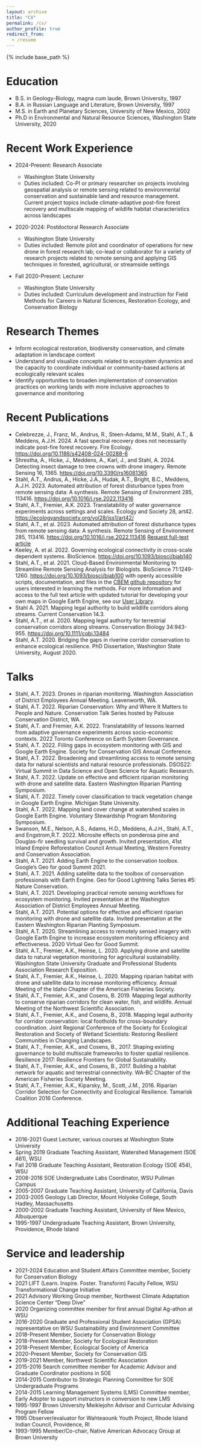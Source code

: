 ```yaml
---
layout: archive
title: "CV"
permalink: /cv/
author_profile: true
redirect_from:
  - /resume
---
```


{% include base_path %}

Education
======
* B.S. in Geology-Biology, magna cum laude, Brown University, 1997
* B.A. in Russian Language and Literature, Brown University, 1997
* M.S. in Earth and Planetary Sciences, University of New Mexico, 2002
* Ph.D in Environmental and Natural Resource Sciences, Washington State University, 2020

Recent Work Experience
======
* 2024-Present: Research Associate
  * Washington State University
  * Duties included: Co-PI or primary researcher on projects involving geospatial analysis or remote sensing related to environmental conservation and sustainable land and resource management. Current project topics include climate-adaptive post-fire forest recovery and multiscale mapping of wildlife habitat characteristics across landscapes 

* 2020-2024: Postdoctoral Research Associate
  * Washington State University
  * Duties included: Remote pilot and coordinator of operations for new drone in forest research lab; co-lead or collaborator for a variety of research projects related to remote sensing and applying GIS techniques in forested, agricultural, or streamside settings

* Fall 2020-Present: Lecturer
  * Washington State University
  * Duties included: Curriculum development and instruction for Field Methods for Careers in Natural Sciences, Restoration Ecology, and Conservation Biology

Research Themes
======
  * Inform ecological restoration, biodiversity conservation, and climate adaptation in landscape context 
  * Understand and visualize concepts related to ecosystem dynamics and the capacity to coordinate individual or community-based actions at ecologically relevant scales  
  * Identify opportunities to broaden implementation of conservation practices on working lands with more inclusive approaches to governance and monitoring



Recent Publications
======
* Celebrezze, J., Franz, M., Andrus, R., Steen-Adams, M.M., Stahl, A.T., & Meddens, A.J.H. 2024. A fast spectral recovery does not necessarily indicate post-fire forest recovery. Fire Ecology. <a href="https://doi.org/10.1186/s42408-024-00288-6">https://doi.org/10.1186/s42408-024-00288-6</a>
* Shrestha, A., Hicke, J., Meddens, A., Karl, J., and Stahl, A. 2024. Detecting insect damage to tree crowns with drone imagery. Remote Sensing 16, 1365. <a href="https://doi.org/10.3390/rs16081365">https://doi.org/10.3390/rs16081365</a>
* Stahl, A.T., Andrus, A., Hicke, J.A., Hudak, A.T., Bright, B.C., Meddens, A.J.H. 2023. Automated attribution of forest disturbance types from remote sensing data: A synthesis. Remote Sensing of Environment 285, 113416. <a href="https://doi.org/10.1016/j.rse.2022.113416">https://doi.org/10.1016/j.rse.2022.113416</a>
* Stahl, A.T., Fremier, A.K. 2023. Translatability of water governance experiments across settings and scales. Ecology and Society 28, art42. <a href="https://ecologyandsociety.org/vol28/iss1/art42/">https://ecologyandsociety.org/vol28/iss1/art42/</a>
* Stahl, A.T., et al. 2023. Automated attribution of forest disturbance types from remote sensing data: A synthesis. Remote Sensing of Environment 285, 113416. https://doi.org/10.1016/j.rse.2022.113416 <a href ="https://www.researchgate.net/publication/366839873_Automated_attribution_of_forest_disturbance_types_from_remote_sensing_data_A_synthesis?_sg%5B0%5D=hsidnPjRw_zf7617qsqC1crHsFBBYDl6KQ24VQswswUvMKtYkTauErhc4C2z48b4RXEumdZ63sjk0X9qQM5JXM3RINqJqm7dF_I0tES5.pbgfU6l0ci3EuN0h3EjlggSZZ6bQWxpzhLk802Aq0wVolo4WaX09uvNcH47u7Nhg3bHBUNr2BZZH9DqGZxa5sw">Request full-text article</a>
* Keeley, A. et al. 2022. Governing ecological connectivity in cross-scale dependent systems. BioScience. <a href="https://academic.oup.com/bioscience/advance-article-abstract/doi/10.1093/biosci/biab140/6510171">https://doi.org/10.1093/biosci/biab140</a>
* Stahl, A.T., et al. 2021. Cloud-Based Environmental Monitoring to Streamline Remote Sensing Analysis for Biologists. BioScience 71:1249-1260. <a href="https://doi.org/10.1093/biosci/biab100">https://doi.org/10.1093/biosci/biab100</a> with openly accessible scripts, documentation, and files in the <a href="https://github.com/ATStahl/CBEM">CBEM github repository</a> for users interested in learning the methods. For more information and access to the full text article with updated tutorial for developing your own maps in Google Earth Engine, see our <a href="https://labs.wsu.edu/ecology/research-projects/cbem-user-library/">User Library</a>.
* Stahl A. 2021. Mapping legal authority to build wildlife corridors along streams. Current Conservation 14.3.
* Stahl, A.T., et al. 2020. Mapping legal authority for terrestrial conservation corridors along streams. Conservation Biology 34:943-955. <a href="https://doi.org/10.1111/cobi.13484">https://doi.org/10.1111/cobi.13484</a>
* Stahl, A.T. 2020. Bridging the gaps in riverine corridor conservation to enhance ecological resilience. PhD Dissertation, Washington State University, August 2020.


Talks
======
* Stahl, A.T. 2023. Drones in riparian monitoring. Washington Association of District Employees Annual Meeting. Leavenworth, WA.
* Stahl, A.T. 2022. Riparian Conservation: Why and Where It Matters to People and Nature. Conservation Talk Series hosted by Palouse Conservation District, WA.
* Stahl, A.T. and Fremier, A.K. 2022. Translatability of lessons learned from adaptive governance experiments across socio-economic contexts. 2022 Toronto Conference on Earth System Governance.
* Stahl, A.T. 2022. Filling gaps in ecosystem monitoring with GIS and Google Earth Engine. Society for Conservation GIS Annual Conference.
* Stahl, A.T. 2022. Broadening and streamlining access to remote sensing data for natural scientists and natural resource professionals. DSOS22: Virtual Summit in Data Science and Open Science for Aquatic Research.
* Stahl, A.T. 2022. Update on effective and efficient riparian monitoring with drone and satellite data. Eastern Washington Riparian Planting Symposium.
* Stahl, A.T. 2022. Timely cover classification to track vegetation change in Google Earth Engine. Michigan State University.
* Stahl, A.T. 2022. Mapping land cover change at watershed scales in Google Earth Engine. Voluntary Stewardship Program Monitoring Symposium.
* Swanson, M.E., Nelson, A.S., Adams, H.D., Meddens, A.J.H., Stahl, A.T., and Engstrom,R.T.  2022.  Microsite effects on ponderosa pine and Douglas-fir seedling survival and growth.  Invited presentation, 41st Inland Empire Reforestation Council Annual Meeting, Western Forestry and Conservation Association.
* Stahl, A.T. 2021. Adding Earth Engine to the conservation toolbox. Google’s Geo for good Summit 2021.
* Stahl, A.T. 2021. Adding satellite data to the toolbox of conservation professionals with Earth Engine. Geo for Good Lightning Talks Series #5: Nature Conservation.
* Stahl, A.T. 2021. Developing practical remote sensing workflows for ecosystem monitoring. Invited presentation at the Washington Association of District Employees Annual Meeting.
* Stahl, A.T. 2021. Potential options for effective and efficient riparian monitoring with drone and satellite data. Invited presentation at the Eastern Washington Riparian Planting Symposium.
* Stahl, A.T. 2020. Streamlining access to remotely sensed imagery with Google Earth Engine to increase ecosystem monitoring efficiency and effectiveness. 2020 Virtual Geo for Good Summit.
* Stahl, A.T., Fremier, A.K., Heinse, L. 2020. Applying drone and satellite data to natural vegetation monitoring for agricultural sustainability. Washington State University Graduate and Professional Students Association Research Exposition.
* Stahl, A.T., Fremier, A.K., Heinse, L. 2020. Mapping riparian habitat with drone and satellite data to increase monitoring efficiency. Annual Meeting of the Idaho Chapter of the American Fisheries Society.
* Stahl, A.T., Fremier, A.K., and Cosens, B. 2019. Mapping legal authority to conserve riparian corridors for clean water, fish, and wildlife. Annual Meeting of the Northwest Scientific Association.
* Stahl, A.T., Fremier, A.K., and Cosens, B., 2018. Mapping legal authority for corridor conservation: local footholds for cross-boundary coordination. Joint Regional Conference of the Society for Ecological Restoration and Society of Wetland Scientists: Restoring Resilient Communities in Changing Landscapes.
* Stahl, A.T., Fremier, A.K., and Cosens, B., 2017. Shaping existing governance to build multiscale frameworks to foster spatial resilience. Resilience 2017: Resilience Frontiers for Global Sustainability.
* Stahl, A.T., Fremier, A.K., and Cosens, B., 2017. Building a habitat network for aquatic and terrestrial connectivity. WA-BC Chapter of the American Fisheries Society Meeting.
* Stahl, A.T., Fremier, A.K., Kiparsky, M., Scott, J.M., 2016. Riparian Corridor Selection for Connectivity and Ecological Resilience. Tamarisk Coalition 2016 Conference.


Additional Teaching Experience
======
* 2016-2021	  Guest Lecturer, various courses at Washington State University
* Spring 2019	Graduate Teaching Assistant, Watershed Management (SOE 461), WSU
* Fall 2018	  Graduate Teaching Assistant, Restoration Ecology (SOE 454), WSU
* 2008-2016 	SOE Undergraduate Labs Coordinator, WSU Pullman Campus
* 2005-2007	  Graduate Teaching Assistant, University of California, Davis
* 2003-2005 	Geology Lab Director, Mount Holyoke College, South Hadley, Massachusetts 	
* 2000-2002 	Graduate Teaching Assistant, University of New Mexico, Albuquerque
* 1995-1997 	Undergraduate Teaching Assistant, Brown University, Providence, Rhode Island



Service and leadership
======
* 2021-2024  Education and Student Affairs Committee member, Society for Conservation Biology
* 2021  LIFT (Learn. Inspire. Foster. Transform) Faculty Fellow, WSU Transformational Change Initiative	 
* 2021  Advisory Working Group member, Northwest Climate Adaptation Science Center “Deep Dive”
* 2020    Organizing committee member for first annual Digital Ag-athon at WSU
* 2016-2020   Graduate and Professional Student Association (GPSA) representative on WSU Sustainability and Environment Committee
* 2018-Present    Member, Society for Conservation Biology
* 2018-Present    Member, Society for Ecological Restoration
* 2018-Present    Member, Ecological Society of America
* 2020-Present    Member, Society for Conservation GIS
* 2019-2021    Member, Northwest Scientific Association
* 2015-2016   Search committee member for Academic Advisor and Graduate Coordinator positions in SOE
* 2014-2015   Contributor to Strategic Planning Committee for SOE Undergraduate Programs
* 2014-2015   Learning Management Systems (LMS) Committee member, Early Adopter to support instructors in conversion to new LMS
* 1995-1997   Brown University Meiklejohn Advisor and Curricular Advising Program Fellow
* 1995    Observer/evaluator for Wahteaounk Youth Project, Rhode Island Indian Council, Providence, RI
* 1993-1995   Member/Co-chair, Native American Advocacy Group at Brown University
